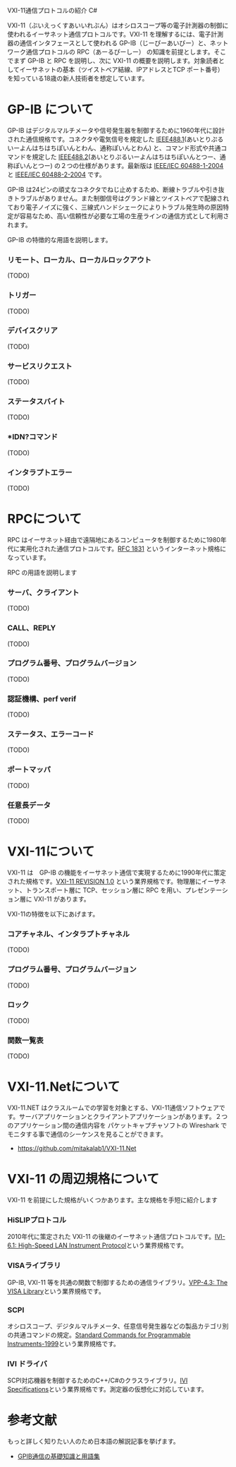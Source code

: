 VXI-11通信プロトコルの紹介
C#

VXI-11（ぶいえっくすあいいれぶん）はオシロスコープ等の電子計測器の制御に使われるイーサネット通信プロトコルです。VXI-11 を理解するには、電子計測器の通信インタフェースとして使われる GP-IB（じーぴーあいびー）と、ネットワーク通信プロトコルの RPC（あーるぴーしー） の知識を前提とします。そこでまず GP-IB と RPC を説明し、次に VXI-11 の概要を説明します。対象読者としてイーサネットの基本（ツイストペア結線、IPアドレスとTCP ポート番号）を知っている18歳の新人技術者を想定しています。

# GP-IB について

GP-IB はデジタルマルチメータや信号発生器を制御するために1960年代に設計された通信規格です。コネクタや電気信号を規定した [IEEE488.1](https://standards.ieee.org/ieee/488/6465/)(あいとりぷるいーよんはちはちぽいんとわん、通称ぽいんとわん) と、コマンド形式や共通コマンドを規定した [IEEE488.2](https://standards.ieee.org/ieee/488.2/717/)(あいとりぷるいーよんはちはちぽいんとつー、通称ぽいんとつー)  の２つの仕様があります。最新版は [IEEE/IEC 60488-1-2004](https://standards.ieee.org/ieee/60488-1/3686/) と [IEEE/IEC 60488-2-2004](https://standards.ieee.org/ieee/60488-2/3632/) です。

GP-IB は24ピンの頑丈なコネクタでねじ止めするため、断線トラブルや引き抜きトラブルがありません。また制御信号はグランド線とツイストぺアで配線されており電子ノイズに強く、三線式ハンドシェークによりトラブル発生時の原因特定が容易なため、高い信頼性が必要な工場の生産ラインの通信方式として利用されます。

GP-IB の特徴的な用語を説明します。

### リモート、ローカル、ローカルロックアウト
(TODO)
### トリガー
(TODO)
### デバイスクリア
(TODO)
### サービスリクエスト
(TODO)
### ステータスバイト
(TODO)
### *IDN?コマンド
(TODO)
### インタラプトエラー
(TODO)

# RPCについて

RPC はイーサネット経由で遠隔地にあるコンピュータを制御するために1980年代に実用化された通信プロトコルです。[RFC 1831](https://www.rfc-editor.org/rfc/rfc1831) というインターネット規格になっています。

RPC の用語を説明します
### サーバ、クライアント
(TODO)
### CALL、REPLY
(TODO)
### プログラム番号、プログラムバージョン
(TODO)
### 認証機構、perf verif
(TODO)
### ステータス、エラーコード
(TODO)
### ポートマッパ
(TODO)
### 任意長データ
(TODO)

# VXI-11について

VXI-11 は　GP-IB の機能をイーサネット通信で実現するために1990年代に策定された規格です。[VXI-11 REVISION 1.0](https://www.vxibus.org/specifications.html) という業界規格です。物理層にイーサネット、トランスポート層に TCP、セッション層に RPC を用い、プレゼンテーション層に VXI-11 があります。

VXI-11の特徴を以下にあげます。

### コアチャネル、インタラプトチャネル
(TODO)
### プログラム番号、プログラムバージョン
(TODO)
### ロック
(TODO)
### 関数一覧表
(TODO)

# VXI-11.Netについて

VXI-11.NET はクラスルームでの学習を対象とする、VXI-11通信ソフトウェアです。サーバアプリケーションとクライアントアプリケーションがあります。２つのアプリケーション間の通信内容を パケットキャプチャソフトの Wireshark でモニタする事で通信のシーケンスを見ることができます。
- https://github.com/mitakalab1/VXI-11.Net

# VXI-11 の周辺規格について

VXI-11 を前提にした規格がいくつかあります。主な規格を手短に紹介します

### HiSLIPプロトコル
2010年代に策定された VXI-11 の後継のイーサネット通信プロトコルです。[IVI-6.1: High-Speed LAN Instrument Protocol](https://www.ivifoundation.org/specifications/)という業界規格です。

### VISAライブラリ
GP-IB, VXI-11 等を共通の関数で制御するための通信ライブラリ。[VPP-4.3: The VISA Library](https://www.ivifoundation.org/specifications/)という業界規格です。

### SCPI
オシロスコープ、デジタルマルチメータ、任意信号発生器などの製品カテゴリ別の共通コマンドの規定。[Standard Commands for Programmable Instruments-1999](https://www.ivifoundation.org/specifications/)という業界規格です。

### IVI ドライバ
SCPI対応機器を制御するためのC++/C#のクラスライブラリ。[IVI Specifications](https://www.ivifoundation.org/specifications/)という業界規格です。測定器の仮想化に対応しています。

# 参考文献

もっと詳しく知りたい人のため日本語の解説記事を挙げます。

- [GPIB通信の基礎知識と用語集](https://www.contec.com/jp/support/basic-knowledge/daq-control/gpib-communication/)
